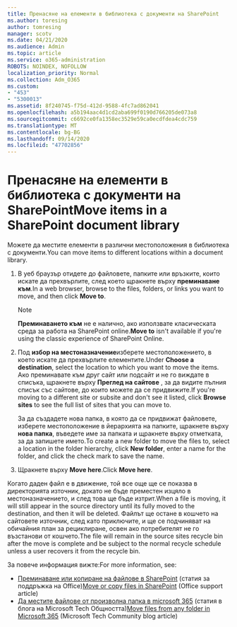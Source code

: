 ```yaml
---
title: Пренасяне на елементи в библиотека с документи на SharePoint
ms.author: toresing
author: tomresing
manager: scotv
ms.date: 04/21/2020
ms.audience: Admin
ms.topic: article
ms.service: o365-administration
ROBOTS: NOINDEX, NOFOLLOW
localization_priority: Normal
ms.collection: Adm_O365
ms.custom:
- "453"
- "5300013"
ms.assetid: 8f240745-f75d-412d-9588-4fc7ad862041
ms.openlocfilehash: a5b194aac4d1cd2aba699f0190d766205de073a8
ms.sourcegitcommit: c6692ce0fa1358ec3529e59ca0ecdfdea4cdc759
ms.translationtype: MT
ms.contentlocale: bg-BG
ms.lasthandoff: 09/14/2020
ms.locfileid: "47702856"
---
```

# <a name="move-items-in-a-sharepoint-document-library"></a><span data-ttu-id="715af-102">Пренасяне на елементи в библиотека с документи на SharePoint</span><span class="sxs-lookup"><span data-stu-id="715af-102">Move items in a SharePoint document library</span></span>

<span data-ttu-id="715af-103">Можете да местите елементи в различни местоположения в библиотека с документи.</span><span class="sxs-lookup"><span data-stu-id="715af-103">You can move items to different locations within a document library.</span></span>
  
1. <span data-ttu-id="715af-104">В уеб браузър отидете до файловете, папките или връзките, които искате да прехвърлите, след което щракнете върху **преминаване към**.</span><span class="sxs-lookup"><span data-stu-id="715af-104">In a web browser, browse to the files, folders, or links you want to move, and then click **Move to**.</span></span>

    > [!NOTE]
    > <span data-ttu-id="715af-105">**Преминаването към** не е налично, ако използвате класическата среда за работа на SharePoint online.</span><span class="sxs-lookup"><span data-stu-id="715af-105">**Move to** isn't available if you're using the classic experience of SharePoint Online.</span></span>
  
2. <span data-ttu-id="715af-106">Под **избор на местоназначение**изберете местоположението, в което искате да прехвърлите елементите.</span><span class="sxs-lookup"><span data-stu-id="715af-106">Under **Choose a destination**, select the location to which you want to move the items.</span></span> <span data-ttu-id="715af-107">Ако преминавате към друг сайт или подсайт и не го виждате в списъка, щракнете върху **Преглед на сайтове** , за да видите пълния списък със сайтове, до които можете да се придвижите.</span><span class="sxs-lookup"><span data-stu-id="715af-107">If you're moving to a different site or subsite and don't see it listed, click **Browse sites** to see the full list of sites that you can move to.</span></span>

    <span data-ttu-id="715af-108">За да създадете нова папка, в която да се придвижат файловете, изберете местоположение в йерархията на папките, щракнете върху **нова папка**, въведете име за папката и щракнете върху отметката, за да запишете името.</span><span class="sxs-lookup"><span data-stu-id="715af-108">To create a new folder to move the files to, select a location in the folder hierarchy, click **New folder**, enter a name for the folder, and click the check mark to save the name.</span></span>

3. <span data-ttu-id="715af-109">Щракнете върху **Move here**.</span><span class="sxs-lookup"><span data-stu-id="715af-109">Click **Move here**.</span></span>

 <span data-ttu-id="715af-110">Когато даден файл е в движение, той все още ще се показва в директорията източник, докато не бъде преместен изцяло в местоназначението, и след това ще бъде изтрит.</span><span class="sxs-lookup"><span data-stu-id="715af-110">When a file is moving, it will still appear in the source directory until its fully moved to the destination, and then it will be deleted.</span></span> <span data-ttu-id="715af-111">Файлът ще остане в кошчето на сайтовете източник, след като приключите, и ще се подчиняват на обичайния план за рециклиране, освен ако потребителят не го възстанови от кошчето.</span><span class="sxs-lookup"><span data-stu-id="715af-111">The file will remain in the source sites recycle bin after the move is complete and be subject to the normal recycle schedule unless a user recovers it from the recycle bin.</span></span>

<span data-ttu-id="715af-112">За повече информация вижте:</span><span class="sxs-lookup"><span data-stu-id="715af-112">For more information, see:</span></span>

 - <span data-ttu-id="715af-113">[Преминаване или копиране на файлове в SharePoint](https://support.office.com/article/move-or-copy-files-in-sharepoint-00e2f483-4df3-46be-a861-1f5f0c1a87bc) (статия за поддръжка на Office)</span><span class="sxs-lookup"><span data-stu-id="715af-113">[Move or copy files in SharePoint](https://support.office.com/article/move-or-copy-files-in-sharepoint-00e2f483-4df3-46be-a861-1f5f0c1a87bc) (Office support article)</span></span>
 - <span data-ttu-id="715af-114">[Да местите файлове от произволна папка в microsoft 365](https://techcommunity.microsoft.com/t5/Microsoft-SharePoint-Blog/Now-move-files-anywhere-in-Office-365-SharePoint-and-OneDrive/ba-p/146973) (статия в блога на Microsoft Tech Общността)</span><span class="sxs-lookup"><span data-stu-id="715af-114">[Move files from any folder in Microsoft 365](https://techcommunity.microsoft.com/t5/Microsoft-SharePoint-Blog/Now-move-files-anywhere-in-Office-365-SharePoint-and-OneDrive/ba-p/146973) (Microsoft Tech Community blog article)</span></span> 